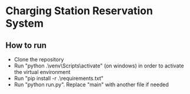 # Charging Station Reservation System

## How to run

- Clone the repository
- Run "python .\venv\Scripts\activate" (on windows) in order to activate the virtual environment
- Run "pip install -r .\requirements.txt"
- Run "python run.py". Replace "main" with another file if needed
